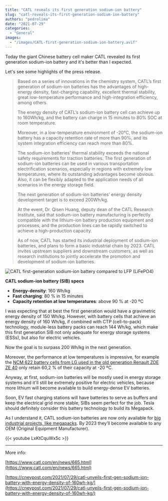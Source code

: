 ```yaml
---
title: "CATL reveals its first generation sodium-ion battery"
slug: "catl-reveals-its-first-generation-sodium-ion-battery"
authors: "pedrolima"
date: "2021-07-29"
categories:
  - "General"
images:
  - "/images/CATL-first-generation-sodium-ion-battery.avif"
---
```


Today the giant Chinese battery cell maker CATL revealed its first generation sodium-ion battery and it's better than I expected.

Let's see some highlights of the press release.

> Based on a series of innovations in the chemistry system, CATL’s first generation of sodium-ion batteries has the advantages of high-energy density, fast-charging capability, excellent thermal stability, great low-temperature performance and high-integration efficiency, among others.
> 
> The energy density of CATL’s sodium-ion battery cell can achieve up to 160Wh/kg, and the battery can charge in 15 minutes to 80% SOC at room temperature.
> 
> Moreover, in a low-temperature environment of -20°C, the sodium-ion battery has a capacity retention rate of more than 90%, and its system integration efficiency can reach more than 80%.
> 
> The sodium-ion batteries’ thermal stability exceeds the national safety requirements for traction batteries. The first generation of sodium-ion batteries can be used in various transportation electrification scenarios, especially in regions with extremely low temperatures, where its outstanding advantages become obvious. Also, it can be flexibly adapted to the application needs of all scenarios in the energy storage field.
> 
> The next generation of sodium-ion batteries’ energy density development target is to exceed 200Wh/kg.
> 
> At the event, Dr. Qisen Huang, deputy dean of the CATL Research Institute, said that sodium-ion battery manufacturing is perfectly compatible with the lithium-ion battery production equipment and processes, and the production lines can be rapidly switched to achieve a high-production capacity.
> 
> As of now, CATL has started its industrial deployment of sodium-ion batteries, and plans to form a basic industrial chain by 2023. CATL invites upstream suppliers and downstream customers, as well as research institutions to jointly accelerate the promotion and development of sodium-ion batteries.

![CATL first-generation sodium-ion battery compared to LFP (LiFePO4)](images/CATL-first-generation-sodium-ion-battery-compared-to-LFP-LiFePO4.avif)

**CATL sodium-ion battery (SIB) specs**

- **Energy-density**: 160 Wh/kg
- **Fast charging**: 80 % in 15 minutes
- **Capacity retention at low temperatures**: above 90 % at -20 ºC

I was expecting that at best the first generation would have a gravimetric energy density of 150 Wh/kg. However, with battery cells that achieve an energy density of 160 Wh/kg, if combined with CTP (cell-to-pack) technology, module-less battery packs can reach 144 Wh/kg, which make this first generation SIB not only adequate for energy storage systems (ESSs), but also for electric vehicles.

Now the goal is to surpass 200 Wh/kg in the next generation.

Moreover, the performance at low temperatures is impressive, for example the [NCM 622 battery cells from LG used in the old generation Renault ZOE ZE 40](/2019/02/10/renault-zoe-ze-40-full-battery-specs/) only retain 60,2 % of their capacity at -20 ºC.

Anyway, at first, sodium-ion batteries will be mostly used in energy storage systems and it'll still be extremely positive for electric vehicles, because more lithium will become available to build energy-dense EV batteries.

Soon, EV fast charging stations will have batteries to serve as buffers and keep the electrical grid more stable, SIBs seem perfect for the job. Tesla should definitely consider this battery technology to build its Megapack.

As I understand it, CATL sodium-ion batteries are now only available for [big industrial projects, like megapacks](https://www.globaltimes.cn/page/202106/1227249.shtml). By 2023 they’ll become available to any OEM (Original Equipment Manufacturer).

{{< youtube LxKtCquWx5c >}}

---

More info:

[https://www.catl.com/en/news/665.html](https://www.catl.com/en/news/665.html)

[https://cnevpost.com/2021/07/29/catl-unveils-first-gen-sodium-ion-battery-with-energy-density-of-160wh-kg/](https://cnevpost.com/2021/07/29/catl-unveils-first-gen-sodium-ion-battery-with-energy-density-of-160wh-kg/)
